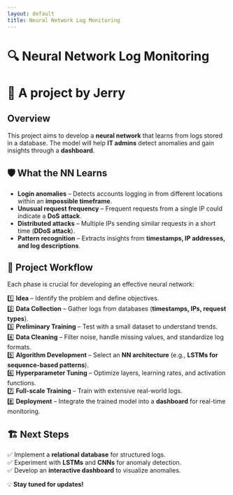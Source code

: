 ```yaml
---
layout: default
title: Neural Network Log Monitoring
---
```


# 🔍 Neural Network Log Monitoring

# 🦾 A project by Jerry

## Overview
This project aims to develop a **neural network** that learns from logs stored in a database. The model will help **IT admins** detect anomalies and gain insights through a **dashboard**.

## 🛡️ What the NN Learns
- **Login anomalies** – Detects accounts logging in from different locations within an **impossible timeframe**.
- **Unusual request frequency** – Frequent requests from a single IP could indicate a **DoS attack**.
- **Distributed attacks** – Multiple IPs sending similar requests in a short time (**DDoS attack**).
- **Pattern recognition** – Extracts insights from **timestamps, IP addresses, and log descriptions**.

## 🚀 Project Workflow
Each phase is crucial for developing an effective neural network:

1️⃣ **Idea** – Identify the problem and define objectives.  
2️⃣ **Data Collection** – Gather logs from databases (**timestamps, IPs, request types**).  
3️⃣ **Preliminary Training** – Test with a small dataset to understand trends.  
4️⃣ **Data Cleaning** – Filter noise, handle missing values, and standardize log formats.  
5️⃣ **Algorithm Development** – Select an **NN architecture** (e.g., **LSTMs for sequence-based patterns**).  
6️⃣ **Hyperparameter Tuning** – Optimize layers, learning rates, and activation functions.  
7️⃣ **Full-scale Training** – Train with extensive real-world logs.  
8️⃣ **Deployment** – Integrate the trained model into a **dashboard** for real-time monitoring.  

## 🏗️ Next Steps
✅ Implement a **relational database** for structured logs.  
✅ Experiment with **LSTMs** and **CNNs** for anomaly detection.  
✅ Develop an **interactive dashboard** to visualize anomalies.  

💡 **Stay tuned for updates!**

